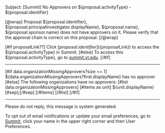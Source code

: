 Subject: [Summit] No Approvers on ${proposal.activityType} - ${proposal.identifier}

[@wrap]
Proposal ${proposal.identifier}, ${proposal.principalInvestigator.displayName}, ${proposal.name}, ${proposal.sponsor.name} does not have approvers on it. Please verify that the approval chain is correct on this proposal.
[/@wrap]

[#if proposalLink??]
Click [${proposal.identifier}](${proposalLink}) to access the ${proposal.activityType} in Summit.
[#else]
To access this ${proposal.activityType}, go to [summit.vt.edu](summit.vt.edu).
[/#if]

------------------------------------------------------------------------

[#if data.organizationMissingApprovers?size == 1]
${data.organizationMissingApprovers?first.displayName} has no approver
[#else]
The following organizations have no approvers:
[#list data.organizationMissingApprovers]
[#items as unit]
${unit.displayName}[#sep];[/#sep]
[/#items]
[/#list]
[/#if]

------------------------------------------------------------------------
Please do not reply, this message is system generated.

To opt out of email notifications or update your email preferences, go to [Summit](summit.vt.edu), click your name in the upper right corner and then User Preferences.
